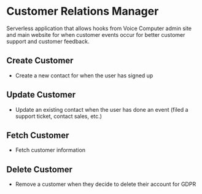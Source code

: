 # Customer Relations Manager
Serverless application that allows hooks from Voice Computer admin site and main website for when customer events occur for better customer support and customer feedback.

## Create Customer
* Create a new contact for when the user has signed up

## Update Customer
* Update an existing contact when the user has done an event (filed a support ticket, contact sales, etc.)

## Fetch Customer
* Fetch customer information

## Delete Customer
* Remove a customer when they decide to delete their account for GDPR
